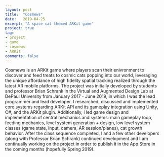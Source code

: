 ```yaml
---
layout: post
title:  "Cosmews"
date:   2019-04-25
excerpt: "A space cat themed ARKit game"
project: true
tag:
- project 
- game
- cosmews
- ARKit
comments: false
---
```


Cosmews is an ARKit game where players scan their enivronment to discover and feed treats to cosmic cats popping into our world, leveraging the unique affordance of high fidelity spatial tracking realized through the latest AR mobile platforms. 
The project was initially developed by students and professor Brian Schrank in the Virtual and Augmented Design Lab at DePaul University from January 2017 - June 2019, in which I was the lead programmer and lead developer.
I researched, discussed and implemented core systems regarding ARKit API and its gameplay integration using Unity, C#, and the ARKit plugin.
Additionally, I led game design and implementation of central mechanics and systems: main gameplay loop, feeding mechanics, level system generation + design, low level system classes (game state, input, camera, AR session/planes), cat growth behavior.
After the class sequence completed, I and a few other developers (along with Professor Brian Schrank) continued development  and I am continually working on the project in order to publish it in the App Store in the coming months (hopefully Spring 2019).

